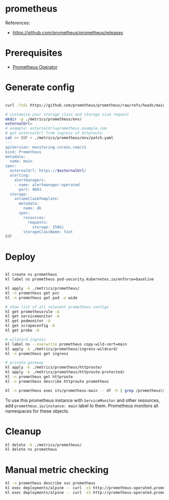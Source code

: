 
# prometheus

References:
- https://github.com/prometheus/prometheus/releases

# Prerequisites

- [Prometheus Operator](../prometheus-operator/readme.md)

# Generate config

```bash

curl -fsSL https://github.com/prometheus/prometheus/raw/refs/heads/main/documentation/examples/rbac-setup.yml > ./metrics/prometheus/rbac.yaml

# customize your storage class and storage size request
mkdir -p ./metrics/prometheus/env/
externalUrl=
# example: externalUrl=prometheus.example.com
# get externalUrl from ingress of httproute
cat << EOF > ./metrics/prometheus/env/patch.yaml
---
apiVersion: monitoring.coreos.com/v1
kind: Prometheus
metadata:
  name: main
spec:
  externalUrl: https://$externalUrl/
  alerting:
    alertmanagers:
    - name: alertmanager-operated
      port: 9093
  storage:
    volumeClaimTemplate:
      metadata:
        name: db
      spec:
        resources:
          requests:
            storage: 150Gi
        storageClassName: fast
EOF
```

# Deploy

```bash

kl create ns prometheus
kl label ns prometheus pod-security.kubernetes.io/enforce=baseline

kl apply -k ./metrics/prometheus/
kl -n prometheus get pvc
kl -n prometheus get pod -o wide

# show list of all relevant prometheus configs
kl get prometheusrule -A
kl get servicemonitor -A
kl get podmonitor -A
kl get scrapeconfig -A
kl get probe -A

# wildcard ingress
kl label ns --overwrite prometheus copy-wild-cert=main
kl apply -k ./metrics/prometheus/ingress-wildcard/
kl -n prometheus get ingress

# private gateway
kl apply -k ./metrics/prometheus/httproute/
kl apply -k ./metrics/prometheus/httproute-protected/
kl -n prometheus get httproute
kl -n prometheus describe httproute prometheus

kl -n prometheus exec sts/prometheus-main -- df -h | grep /prometheus\$
```

To use this prometheus instance with `ServiceMonitor` and other resources,
add `prometheus.io/instance: main` label to them.
Prometheus monitors all namespaces for these objects.

# Cleanup

```bash
kl delete -k ./metrics/prometheus/
kl delete ns prometheus
```

# Manual metric checking

```bash
kl -n prometheus describe svc prometheus
kl exec deployments/alpine -- curl -sS http://prometheus-operated.prometheus:9090/metrics
kl exec deployments/alpine -- curl -sS http://prometheus-operated.prometheus:8080/metrics
```
